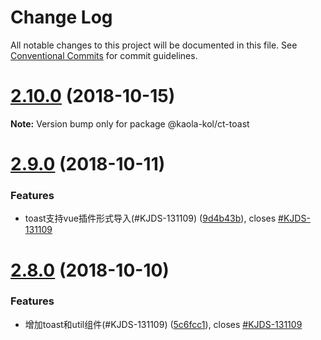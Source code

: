 # Change Log

All notable changes to this project will be documented in this file.
See [Conventional Commits](https://conventionalcommits.org) for commit guidelines.

<a name="2.10.0"></a>
# [2.10.0](https://g.hz.netease.com/kaolafed/packages/kaola-community-ui/compare/v2.9.0...v2.10.0) (2018-10-15)




**Note:** Version bump only for package @kaola-kol/ct-toast

<a name="2.9.0"></a>
# [2.9.0](https://g.hz.netease.com/kaolafed/packages/kaola-community-ui/compare/v2.8.0...v2.9.0) (2018-10-11)


### Features

* toast支持vue插件形式导入(#KJDS-131109) ([9d4b43b](https://g.hz.netease.com/kaolafed/packages/kaola-community-ui/commits/9d4b43b)), closes [#KJDS-131109](https://g.hz.netease.com/kaolafed/packages/kaola-community-ui/issues/KJDS-131109)




<a name="2.8.0"></a>
# [2.8.0](https://g.hz.netease.com/kaolafed/packages/kaola-community-ui/compare/v2.7.3...v2.8.0) (2018-10-10)


### Features

* 增加toast和util组件(#KJDS-131109) ([5c6fcc1](https://g.hz.netease.com/kaolafed/packages/kaola-community-ui/commits/5c6fcc1)), closes [#KJDS-131109](https://g.hz.netease.com/kaolafed/packages/kaola-community-ui/issues/KJDS-131109)

